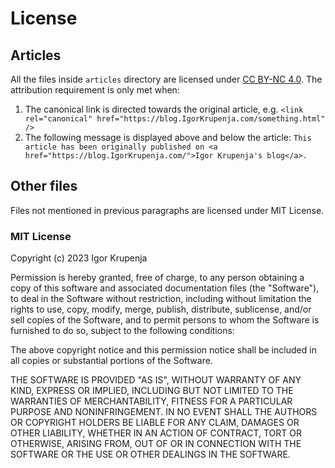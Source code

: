 # License

## Articles

All the files inside `articles` directory are licensed under
[CC BY-NC 4.0](https://creativecommons.org/licenses/by-nc/4.0/). The attribution requirement is only met when:

<!-- todo better link example -->

1. The canonical link is directed towards the original article, e.g.
   `<link rel="canonical" href="https://blog.IgorKrupenja.com/something.html" />`
2. The following message is displayed above and below the article:
   `This article has been originally published on <a href="https://blog.IgorKrupenja.com/">Igor Krupenja's blog</a>.`

## Other files

Files not mentioned in previous paragraphs are licensed under MIT License.

### MIT License

Copyright (c) 2023 Igor Krupenja

Permission is hereby granted, free of charge, to any person obtaining
a copy of this software and associated documentation files (the
"Software"), to deal in the Software without restriction, including
without limitation the rights to use, copy, modify, merge, publish,
distribute, sublicense, and/or sell copies of the Software, and to
permit persons to whom the Software is furnished to do so, subject to
the following conditions:

The above copyright notice and this permission notice shall be
included in all copies or substantial portions of the Software.

THE SOFTWARE IS PROVIDED "AS IS", WITHOUT WARRANTY OF ANY KIND,
EXPRESS OR IMPLIED, INCLUDING BUT NOT LIMITED TO THE WARRANTIES OF
MERCHANTABILITY, FITNESS FOR A PARTICULAR PURPOSE AND
NONINFRINGEMENT. IN NO EVENT SHALL THE AUTHORS OR COPYRIGHT HOLDERS BE
LIABLE FOR ANY CLAIM, DAMAGES OR OTHER LIABILITY, WHETHER IN AN ACTION
OF CONTRACT, TORT OR OTHERWISE, ARISING FROM, OUT OF OR IN CONNECTION
WITH THE SOFTWARE OR THE USE OR OTHER DEALINGS IN THE SOFTWARE.
